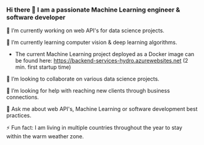 ### Hi there 👋 I am a passionate Machine Learning engineer & software developer


🔭 I’m currently working on web API's for data science projects.

🌱 I’m currently learning computer vision & deep learning algorithms.

- The current Machine Learning project deployed as a Docker image can be found here: https://backend-services-hydro.azurewebsites.net (2 min. first startup time)


👯 I’m looking to collaborate on various data science projects.

🤔 I’m looking for help with reaching new clients through business connections. 

💬 Ask me about web API's, Machine Learning or software development best practices. 

⚡ Fun fact: I am living in multiple countries throughout the year to stay within the warm weather zone. 
